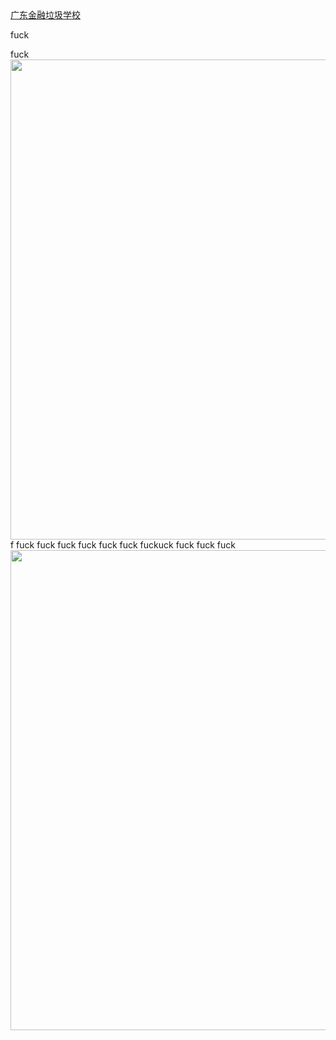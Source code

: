 <body>
<a href="http://www.gduf.edu.cn/" target="new">广东金融垃圾学校 </a>
  <p>fuck</p>
fuck
 <img src=" https://kyngb.github.io/kyngb/Desert.jpg" width="1024" height="768" /> 
f
fuck
fuck
fuck
fuck
fuck
fuck
fuckuck
fuck
fuck
fuck
<img src=" https://kyngb.github.io/kyngb/Chrysanthemum.jpg" width="1024" height="768" />
</body>
